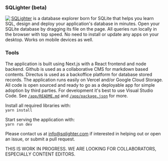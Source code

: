 ### SQLighter (beta)

<img align="left" src="https://user-images.githubusercontent.com/2813336/172672872-9692f678-1c05-4477-82e1-1f4f3427b0d6.png">

[SQLighter](https://sqlighter.com/app) is a database explorer born for SQLite that helps you learn SQL, design and deploy your application's database in minutes. Open your SQLite database by dragging its file on the page. All queries run locally in the browser with top speed. No need to install or update any apps on your desktop. Works on mobile devices as well.

### Tools 

The application is built using Next.js with a React frontend and node backend. Github is used as a collaborative CMS for markdown based contents. Directus is used as a backoffice platform for database stored records. The application runs easily on Vercel and/or Google Cloud Storage. All code is open sourced and ready to go as a deployable app for simple adoption by third parties. For development it's best to use Visual Studio Code. See [`/app/README.md`](/app/README.md) and [`/app/package.json`](/app/package.json) for more.  

Install all required libraries with:  
`yarn install`

Start serving the application with:  
`yarn run dev`

Please contact us at info@sqlighter.com if interested in helping out or open an issue, or submit a pull request.

THIS IS WORK IN PROGRESS. WE ARE LOOKING FOR COLLABORATORS, ESPECIALLY CONTENT EDITORS.  
